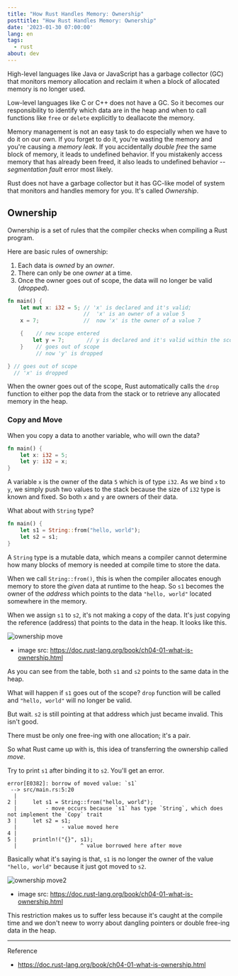 ```yaml
---
title: "How Rust Handles Memory: Ownership"
posttitle: "How Rust Handles Memory: Ownership"
date: '2023-01-30 07:00:00'
lang: en
tags:
  - rust
about: dev
---
```


High-level languages like Java or JavaScript has a garbage collector (GC) that monitors memory allocation and reclaim it when a block of allocated memory is no longer used.

Low-level languages like C or C++ does not have a GC. So it becomes our responsibility to identify which data are in the heap and when to call functions like `free` or `delete` explicitly to deallacote the memory.

Memory management is not an easy task to do especially when we have to do it on our own. If you forget to do it, you're wasting the memory and you're causing a _memory leak_. If you accidentally _double free_ the same block of memory, it leads to undefined behavior. If you mistakenly access memory that has already been freed, it also leads to undefined behavior -- _segmentation fault_ error most likely.

Rust does not have a garbage collector but it has GC-like model of system that monitors and handles memory for you. It's called _Ownership_.

## Ownership

Ownership is a set of rules that the compiler checks when compiling a Rust program.

Here are basic rules of ownership:
1. Each data is _owned_ by an _owner_.
2. There can only be one _owner_ at a time.
3. Once the owner goes out of scope, the data will no longer be valid (_dropped_).

```rust
fn main() {
    let mut x: i32 = 5; // 'x' is declared and it's valid;
                        //  'x' is an owner of a value 5
    x = 7;              //  now 'x' is the owner of a value 7

    {    // new scope entered
        let y = 7;       // y is declared and it's valid within the scope
    }    // goes out of scope
         // now 'y' is dropped

} // goes out of scope
  // 'x' is dropped
```

When the owner goes out of the scope, Rust automatically calls the `drop` function to either pop the data from the stack or to retrieve any allocated memory in the heap.

### Copy and Move

When you copy a data to another variable, who will own the data?

```rust
fn main() {
    let x: i32 = 5;
    let y: i32 = x;
}
```

A variable `x` is the owner of the data `5` which is of type `i32`. As we bind `x` to `y`, we simply push two values to the stack because the size of `i32` type is known and fixed. So both `x` and `y` are owners of their data.

What about with `String` type?

```rust
fn main() {
    let s1 = String::from("hello, world");
    let s2 = s1;
}
```

A `String` type is a mutable data, which means a compiler cannot determine how many blocks of memory is needed at compile time to store the data.

When we call `String::from()`, this is when the compiler allocates enough memory to store the _given_ data at runtime to the heap. So `s1` becomes the owner of the _address_ which points to the data `"hello, world"` located somewhere in the memory.

When we assign `s1` to `s2`, it's not making a copy of the data. It's just copying the reference (address) that points to the data in the heap. It looks like this.

![ownership move](/images/posts/dev/rust/ownership/move.svg)
- image src: https://doc.rust-lang.org/book/ch04-01-what-is-ownership.html

As you can see from the table, both `s1` and `s2` points to the same data in the heap.

What will happen if `s1` goes out of the scope? `drop` function will be called and `"hello, world"` will no longer be valid.

But wait. `s2` is still pointing at that address which just became invalid. This isn't good.

There must be only one free-ing with one allocation; it's a pair.

So what Rust came up with is, this idea of transferring the ownership called _move_.

Try to print `s1` after binding it to `s2`. You'll get an error.

```text
error[E0382]: borrow of moved value: `s1`
 --> src/main.rs:5:20
  |
2 |     let s1 = String::from("hello, world");
  |         - move occurs because `s1` has type `String`, which does not implement the `Copy` trait
3 |     let s2 = s1;
  |              - value moved here
4 |
5 |     println!("{}", s1);
  |                    ^ value borrowed here after move
```

Basically what it's saying is that, `s1` is no longer the owner of the value `"hello, world"` because it just got moved to `s2`.

![ownership move2](/images/posts/dev/rust/ownership/move2.svg)
- image src: https://doc.rust-lang.org/book/ch04-01-what-is-ownership.html

This restriction makes us to suffer less because it's caught at the compile time and we don't neew to worry about dangling pointers or double free-ing data in the heap.

---

Reference
- https://doc.rust-lang.org/book/ch04-01-what-is-ownership.html